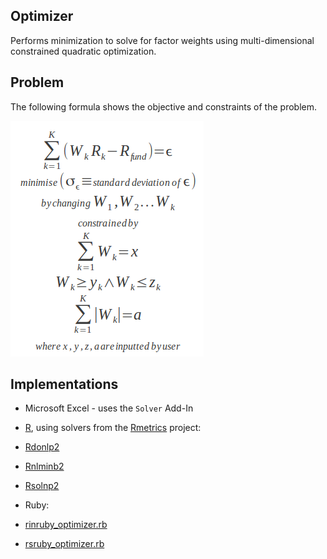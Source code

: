 ## Optimizer
Performs minimization to solve for factor weights using multi-dimensional constrained quadratic optimization.

## Problem
The following formula shows the objective and constraints of the problem.

![Formula](https://github.com/virtualstaticvoid/optimizer/raw/master/doc/formula.png)

## Implementations

* Microsoft Excel - uses the `Solver` Add-In

* [R](http://www.r-project.org), using solvers from the [Rmetrics](https://r-forge.r-project.org/projects/rmetrics) project:
 * [Rdonlp2](https://r-forge.r-project.org/scm/viewvc.php/pkg/Rdonlp2/?root=rmetrics)
 * [Rnlminb2](https://r-forge.r-project.org/scm/viewvc.php/pkg/Rnlminb2/?root=rmetrics)
 * [Rsolnp2](https://r-forge.r-project.org/scm/viewvc.php/pkg/Rsolnp2/?root=rmetrics)

* Ruby:
 * [rinruby_optimizer.rb](https://github.com/virtualstaticvoid/optimizer/raw/master/rinruby_optimizer.rb)
 * [rsruby_optimizer.rb](https://github.com/virtualstaticvoid/optimizer/raw/master/rsruby_optimizer.rb)

